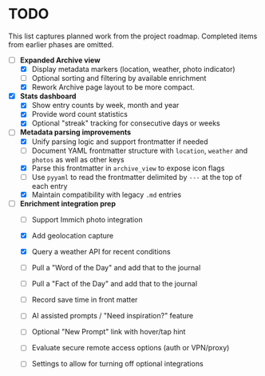 # TODO

This list captures planned work from the project roadmap. Completed items from earlier phases are omitted.

- [ ] **Expanded Archive view**
  - [X] Display metadata markers (location, weather, photo indicator)
  - [ ] Optional sorting and filtering by available enrichment
  - [X] Rework Archive page layout to be more compact.

- [X] **Stats dashboard**
  - [X] Show entry counts by week, month and year
  - [X] Provide word count statistics
  - [X] Optional "streak" tracking for consecutive days or weeks

- [ ] **Metadata parsing improvements**
  - [X] Unify parsing logic and support frontmatter if needed
  - [ ] Document YAML frontmatter structure with `location`, `weather` and `photos` as well as other keys
  - [X] Parse this frontmatter in `archive_view` to expose icon flags
  - [ ] Use `pyyaml` to read the frontmatter delimited by `---` at the top of each entry
  - [X] Maintain compatibility with legacy `.md` entries

- [ ] **Enrichment integration prep**
  - [ ] Support Immich photo integration
  - [X] Add geolocation capture
  - [X] Query a weather API for recent conditions
  - [ ] Pull a "Word of the Day" and add that to the journal
  - [ ] Pull a "Fact of the Day" and add that to the journal
  - [ ] Record save time in front matter
  - [ ] AI assisted prompts / "Need inspiration?" feature
  - [ ] Optional "New Prompt" link with hover/tap hint
  - [ ] Evaluate secure remote access options (auth or VPN/proxy)
  - [ ] Settings to allow for turning off optional integrations

